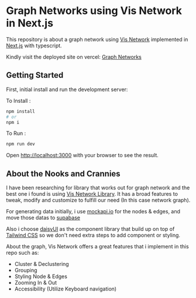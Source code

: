 <!-- This is a [Next.js](https://nextjs.org) project bootstrapped with [`create-next-app`](https://nextjs.org/docs/app/api-reference/cli/create-next-app). -->

# Graph Networks using Vis Network in Next.js

This repository is about a graph network using [Vis Network](https://visjs.github.io/vis-network/docs/network/) implemented in [Next.js](https://nextjs.org/) with typescript.

Kindly visit the deployed site on vercel: [Graph Networks](https://next-graph-network.vercel.app/graph)

## Getting Started

First, initial install and run the development server:

To Install : 
```bash
npm install
# or
npm i
```
To Run :
```bash
npm run dev
```
Open [http://localhost:3000](http://localhost:3000) with your browser to see the result.

## About the Nooks and Crannies

I have been researching for library that works out for graph network and the best one i found is using [Vis Network Library](https://visjs.github.io/vis-network/docs/network/). It has a broad features to tweak, modify and customize to fulfill our need (In this case network graph).

For generating data initially, i use [mockapi.io](https://mockapi.io/) for the nodes & edges, and move those datas to [supabase](https://supabase.com/)

Also i choose [daisyUI](https://daisyui.com/) as the component library that build up on top of [Tailwind CSS](https://tailwindcss.com/) so we don't need extra steps to add component or styling.

About the graph, Vis Network offers a great features that i implement in this repo such as:

- Cluster & Declustering
- Grouping
- Styling Node & Edges
- Zooming In & Out
- Accessibility (Utilize Keyboard navigation)


